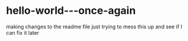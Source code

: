 # hello-world---once-again
making changes to the readme file
just trying to mess this up and see if I can fix it later
